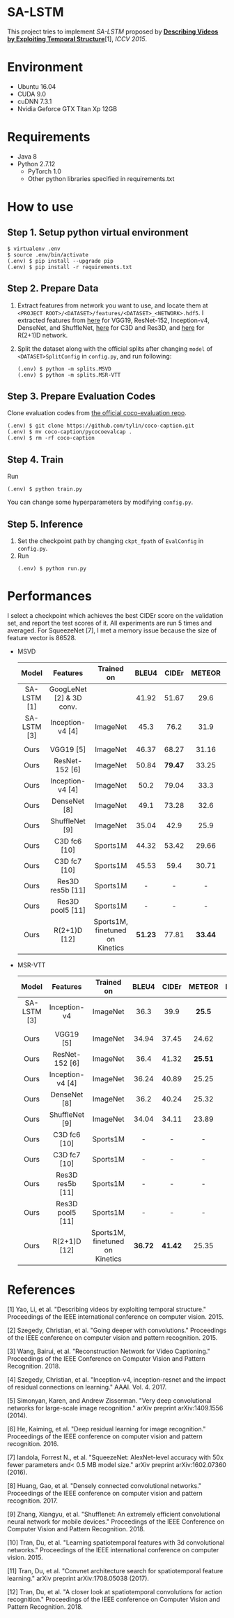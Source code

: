 # SA-LSTM

This project tries to implement *SA-LSTM* proposed by **[Describing Videos by Exploiting Temporal Structure](https://www.cv-foundation.org/openaccess/content_iccv_2015/papers/Yao_Describing_Videos_by_ICCV_2015_paper.pdf)**[1], *ICCV 2015*.



# Environment

* Ubuntu 16.04
* CUDA 9.0
* cuDNN 7.3.1
* Nvidia Geforce GTX Titan Xp 12GB


# Requirements

* Java 8
* Python 2.7.12
  * PyTorch 1.0
  * Other python libraries specified in requirements.txt



# How to use

## Step 1. Setup python virtual environment

```
$ virtualenv .env
$ source .env/bin/activate
(.env) $ pip install --upgrade pip
(.env) $ pip install -r requirements.txt
```


## Step 2. Prepare Data

1. Extract features from network you want to use, and locate them at `<PROJECT ROOT>/<DATASET>/features/<DATASET>_<NETWORK>.hdf5`. I extracted features from [here](https://github.com/hobincar/video-feature-extractor) for VGG19, ResNet-152, Inception-v4, DenseNet, and ShuffleNet, [here](https://github.com/facebook/C3D) for C3D and Res3D, and [here](https://github.com/facebookresearch/VMZ) for R(2+1)D network.

2. Split the dataset along with the official splits after changing `model` of `<DATASET>SplitConfig` in `config.py`, and run following:

   ```
   (.env) $ python -m splits.MSVD
   (.env) $ python -m splits.MSR-VTT
   ```


## Step 3. Prepare Evaluation Codes

Clone evaluation codes from [the official coco-evaluation repo](https://github.com/tylin/coco-caption).

   ```
   (.env) $ git clone https://github.com/tylin/coco-caption.git
   (.env) $ mv coco-caption/pycocoevalcap .
   (.env) $ rm -rf coco-caption
   ```


## Step 4. Train

Run
   ```
   (.env) $ python train.py
   ```

You can change some hyperparameters by modifying `config.py`.


## Step 5. Inference

1. Set the checkpoint path by changing `ckpt_fpath` of `EvalConfig` in `config.py`.
2. Run
   ```
   (.env) $ python run.py
   ```


# Performances

I select a checkpoint which achieves the best CIDEr score on the validation set, and report the test scores of it. All experiments are run 5 times and averaged. For SqueezeNet [7], I met a memory issue because the size of feature vector is 86528.

* MSVD

  | Model | Features | Trained on | BLEU4 | CIDEr | METEOR | ROUGE_L |
  | :---: | :---: | :---: | :---: | :---: | :---: | :---: |
  | SA-LSTM [1] | GoogLeNet [2] & 3D conv. | | 41.92 | 51.67 | 29.6 | - |
  | SA-LSTM [3] | Inception-v4 [4] | ImageNet | 45.3 | 76.2 | 31.9 | 64.2 |
  |  |  |  |  |  |
  | Ours | VGG19 [5] | ImageNet | 46.37	| 68.27 |	31.16 |	67.37 |
  | Ours | ResNet-152 [6] | ImageNet | 50.84	| **79.47** |	33.25 |	69.81 |
  | Ours | Inception-v4 [4] | ImageNet | 50.2	| 79.04 |	33.3 |	69.65 |
  | Ours | DenseNet [8] | ImageNet | 49.1	| 73.28 | 32.6 |	69.23 |
  | Ours | ShuffleNet [9] | ImageNet | 35.04 |	42.9 |	25.9 |	62.62 |
  | Ours | C3D fc6 [10] | Sports1M | 44.32	| 53.42 |	29.66 |	67.05 |
  | Ours | C3D fc7 [10] | Sports1M | 45.53 |	59.4 |	30.71 |	67.79 |
  | Ours | Res3D res5b [11] | Sports1M | - | - | - | - |
  | Ours | Res3D pool5 [11] | Sports1M | - | - | - | - |
  | Ours | R(2+1)D [12] | Sports1M, finetuned on Kinetics | **51.23**	| 77.81 |	**33.44** |	**70.06** |


* MSR-VTT

  | Model | Features | Trained on | BLEU4 | CIDEr | METEOR | ROUGE_L |
  | :---: | :---: | :---: | :---: | :---: | :---: | :---: |
  | SA-LSTM [3] | Inception-v4 | ImageNet | 36.3 | 39.9 | **25.5** | **58.3** |
  |  |  |  |  |  |
  | Ours | VGG19 [5] | ImageNet | 34.94	| 37.45 |	24.62 |	56.33 |
  | Ours | ResNet-152 [6] | ImageNet | 36.4 |	41.32 |	**25.51** |	57.57 |
  | Ours | Inception-v4 [4] | ImageNet | 36.24	| 40.89 |	25.25 |	57.31 |
  | Ours | DenseNet [8] | ImageNet | 36.2 |	40.24 |	25.32 |	57.34 |
  | Ours | ShuffleNet [9] | ImageNet | 34.04	| 34.11 |	23.89 |	55.78 |
  | Ours | C3D fc6 [10] | Sports1M | - | - | - | - |
  | Ours | C3D fc7 [10] | Sports1M | - | - | - | - |
  | Ours | Res3D res5b [11] | Sports1M | - | - | - | - |
  | Ours | Res3D pool5 [11] | Sports1M | - | - | - | - |
  | Ours | R(2+1)D [12] | Sports1M, finetuned on Kinetics | **36.72** |	**41.42** |	25.35 |	57.72 |


# References

[1] Yao, Li, et al. "Describing videos by exploiting temporal structure." Proceedings of the IEEE international conference on computer vision. 2015.

[2] Szegedy, Christian, et al. "Going deeper with convolutions." Proceedings of the IEEE conference on computer vision and pattern recognition. 2015.

[3] Wang, Bairui, et al. "Reconstruction Network for Video Captioning." Proceedings of the IEEE Conference on Computer Vision and Pattern Recognition. 2018.

[4] Szegedy, Christian, et al. "Inception-v4, inception-resnet and the impact of residual connections on learning." AAAI. Vol. 4. 2017.

[5] Simonyan, Karen, and Andrew Zisserman. "Very deep convolutional networks for large-scale image recognition." arXiv preprint arXiv:1409.1556 (2014).

[6] He, Kaiming, et al. "Deep residual learning for image recognition." Proceedings of the IEEE conference on computer vision and pattern recognition. 2016.

[7] Iandola, Forrest N., et al. "SqueezeNet: AlexNet-level accuracy with 50x fewer parameters and< 0.5 MB model size." arXiv preprint arXiv:1602.07360 (2016).

[8] Huang, Gao, et al. "Densely connected convolutional networks." Proceedings of the IEEE conference on computer vision and pattern recognition. 2017.

[9] Zhang, Xiangyu, et al. "Shufflenet: An extremely efficient convolutional neural network for mobile devices." Proceedings of the IEEE Conference on Computer Vision and Pattern Recognition. 2018.

[10] Tran, Du, et al. "Learning spatiotemporal features with 3d convolutional networks." Proceedings of the IEEE international conference on computer vision. 2015.

[11] Tran, Du, et al. "Convnet architecture search for spatiotemporal feature learning." arXiv preprint arXiv:1708.05038 (2017).

[12] Tran, Du, et al. "A closer look at spatiotemporal convolutions for action recognition." Proceedings of the IEEE conference on Computer Vision and Pattern Recognition. 2018.
